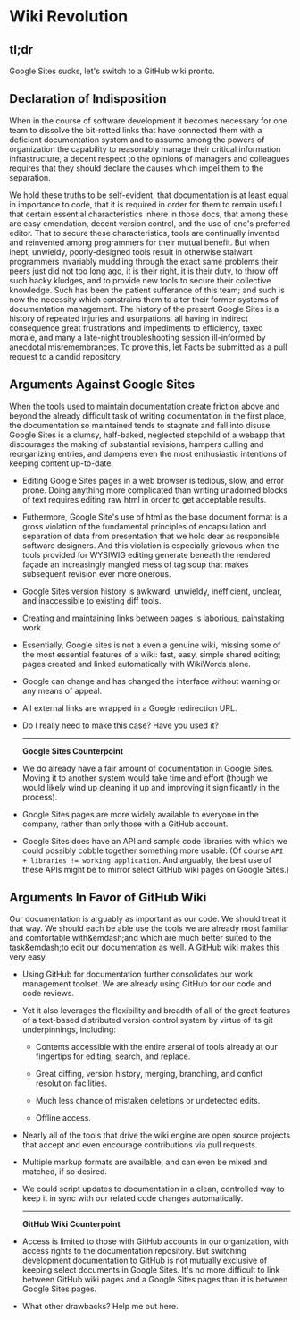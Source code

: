 Wiki Revolution
================================================================================

tl;dr
--------------------------------------------------------------------------------
Google Sites sucks, let's switch to a GitHub wiki pronto.


Declaration of Indisposition
--------------------------------------------------------------------------------
When in the course of software development it becomes necessary for one team to
dissolve the bit-rotted links that have connected them with a deficient
documentation system and to assume among the powers of organization the
capability to reasonably manage their critical information infrastructure, a
decent respect to the opinions of managers and colleagues requires that they
should declare the causes which impel them to the separation.

We hold these truths to be self-evident, that documentation is at least equal
in importance to code, that it is required in order for them to remain useful
that certain essential characteristics inhere in those docs, that among these
are easy emendation, decent version control, and the use of one's preferred
editor. That to secure these characteristics, tools are continually invented
and reinvented among programmers for their mutual benefit. But when inept,
unwieldy, poorly-designed tools result in otherwise stalwart programmers
invariably muddling through the exact same problems their peers just did not
too long ago, it is their right, it is their duty, to throw off such hacky
kludges, and to provide new tools to secure their collective knowledge. Such
has been the patient sufferance of this team; and such is now the necessity
which constrains them to alter their former systems of documentation
management. The history of the present Google Sites is a history of repeated
injuries and usurpations, all having in indirect consequence great frustrations
and impediments to efficiency, taxed morale, and many a late-night
troubleshooting session ill-informed by anecdotal misremembrances. To prove
this, let Facts be submitted as a pull request to a candid repository.


Arguments Against Google Sites
--------------------------------------------------------------------------------

When the tools used to maintain documentation create friction above and beyond
the already difficult task of writing documentation in the first place, the
documentation so maintained tends to stagnate and fall into disuse. Google
Sites is a clumsy, half-baked, neglected stepchild of a webapp that discourages
the making of substantial revisions, hampers culling and reorganizing entries,
and dampens even the most enthusiastic intentions of keeping content
up-to-date.

*   Editing Google Sites pages in a web browser is tedious, slow, and error
    prone. Doing anything more complicated than writing unadorned blocks of
    text requires editing raw html in order to get acceptable results.

*   Futhermore, Google Site's use of html as the base document format is a gross
    violation of the fundamental principles of encapsulation and separation of
    data from presentation that we hold dear as responsible software designers. And
    this violation is especially grievous when the tools provided for WYSIWIG editing
    generate beneath the rendered façade an increasingly mangled mess of tag soup
    that makes subsequent revision ever more onerous.

*   Google Sites version history is awkward, unwieldy, inefficient, unclear,
    and inaccessible to existing diff tools.

*   Creating and maintaining links between pages is laborious, painstaking work.

*   Essentially, Google sites is not a even a genuine wiki, missing some of the
    most essential features of a wiki: fast, easy, simple shared editing; pages
    created and linked automatically with WikiWords alone.

*   Google can change and has changed the interface without warning or any
    means of appeal.

*   All external links are wrapped in a Google redirection URL.

*   Do I really need to make this case? Have you used it?

    ____

    __Google Sites Counterpoint__

*   We do already have a fair amount of documentation in Google Sites. Moving it
    to another system would take time and effort (though we would likely wind
    up cleaning it up and improving it significantly in the process).

*   Google Sites pages are more widely available to everyone in the company,
    rather than only those with a GitHub account.

*   Google Sites does have an API and sample code libraries with which we could
    possibly cobble together something more usable. (Of course `API + libraries !=
    working application`. And arguably, the best use of these APIs might be to mirror
    select GitHub wiki pages on Google Sites.)


Arguments In Favor of GitHub Wiki
--------------------------------------------------------------------------------

Our documentation is arguably as important as our code. We should treat it that
way. We should each be able use the tools we are already most familiar and
comfortable with&emdash;and which are much better suited to the task&emdash;to
edit our documentation as well. A GitHub wiki makes this very easy.

*   Using GitHub for documentation further consolidates our work management
    toolset. We are already using GitHub for our code and code reviews.

*   Yet it also leverages the flexibility and breadth of all of the great
    features of a text-based distributed version control system by virtue of
    its git underpinnings, including:

    * Contents accessible with the entire arsenal of tools already at our
      fingertips for editing, search, and replace.

    * Great diffing, version history, merging, branching, and confict
      resolution facilities.

    * Much less chance of mistaken deletions or undetected edits.

    * Offline access.

*   Nearly all of the tools that drive the wiki engine are open source
    projects that accept and even encourage contributions via pull requests.

*   Multiple markup formats are available, and can even be mixed and matched,
    if so desired.

*   We could script updates to documentation in a clean, controlled way to
    keep it in sync with our related code changes automatically.

    ____

    __GitHub Wiki Counterpoint__

*   Access is limited to those with GitHub accounts in our organization, with
    access rights to the documentation repository. But switching development
    documentation to GitHub is not mutually exclusive of keeping select documents
    in Google Sites. It's no more difficult to link between GitHub wiki pages and a
    Google Sites pages than it is between Google Sites pages.

*   What other drawbacks? Help me out here.
